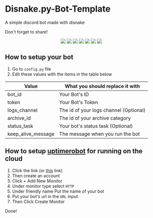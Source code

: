 # Disnake.py-Bot-Template
A simple discord bot made with disnake

Don't forget to share!

<p align="center">
  <a href="//github.com/Ravost99/Disnake.py-Bot-Template/releases"><img src="https://img.shields.io/github/v/release/Ravost99/Disnake.py-Bot-Template"></a>
  <a href="//github.com/Ravost99/Disnake.py-Bot-Template/commits/main"><img src="https://img.shields.io/github/last-commit/Ravost99/Disnake.py-Bot-Template"></a>
  <a href="//github.com/Ravost99/Disnake.py-Bot-Template/stars"><img src="https://img.shields.io/github/stars/Ravost99/Disnake.py-Bot-Template?color=FFFF00"></a>
  <a href="//github.com/Ravost99/Disnake.py-Bot-Template/releases"><img src="https://img.shields.io/github/downloads/Ravost99/Disnake.py-Bot-Template/total"></a>
  <a href="//github.com/Ravost99/Disnake.py-Bot-Template/blob/main/LICENSE.md"><img src="https://img.shields.io/github/license/Ravost99/Disnake.py-Bot-Template"></a>
  <a href="//github.com/Ravost99/Disnake.py-Bot-Template"><img src="https://img.shields.io/github/languages/code-size/Ravost99/Disnake.py-Bot-Template"></a>
  <a href="//github.com/Ravost99/Disnake.py-Bot-Template/issues"><img src="https://img.shields.io/github/issues-raw/Ravost99/Disnake.py-Bot-Template"></a>
</p>

## How to setup your bot

1. Go to `config.py` file
2. Edit these values with the items in the table below

|Value|What you should replace it with|
|--|--|
|bot_id|Your Bot's ID|
|token|Your Bot's Token|
|logs_channel|The id of your logs channel (Optional)|
|archive_id|The id of your archive category|
|status_task|Your bot's status task (Optional)|
|keep_alive_message|The message when you run the bot|

## How to setup [uptimerobot](https://uptimerobot.com) for running on the cloud
1. Click the link (or [this](https://uptimerobot.com) link)
2. Then create an account
3. Click + Add New Monitor
4. Under monitor type select `HTTP`
5. Under friendly name Put the name of your bot
6. Put your bot's url in the `URL` input
7. Then Click Create Monitor

Done! 
